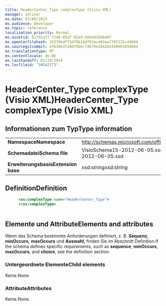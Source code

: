```yaml
---
title: HeaderCenter_Type complexType (Visio XML)
manager: soliver
ms.date: 03/09/2015
ms.audience: Developer
ms.topic: reference
localization_priority: Normal
ms.assetid: 61792a7f-72d8-85af-92e9-684ed2bb646f
ms.openlocfilehash: 33270bdff34f8b14df93ace03aa779f225c44684
ms.sourcegitcommit: e7b38e37a9d79becfd679e10420a19890165606d
ms.translationtype: MT
ms.contentlocale: de-DE
ms.lasthandoff: 05/29/2019
ms.locfileid: "34542173"
---
```

# <a name="headercenter_type-complextype-visio-xml"></a><span data-ttu-id="305bd-102">HeaderCenter_Type complexType (Visio XML)</span><span class="sxs-lookup"><span data-stu-id="305bd-102">HeaderCenter_Type complexType (Visio XML)</span></span>

## <a name="type-information"></a><span data-ttu-id="305bd-103">Informationen zum Typ</span><span class="sxs-lookup"><span data-stu-id="305bd-103">Type information</span></span>

|||
|:-----|:-----|
|<span data-ttu-id="305bd-104">**Namespace**</span><span class="sxs-lookup"><span data-stu-id="305bd-104">**Namespace**</span></span> <br/> |http://schemas.microsoft.com/office/visio/2011/1/core  <br/> |
|<span data-ttu-id="305bd-105">**Schemadatei**</span><span class="sxs-lookup"><span data-stu-id="305bd-105">**Schema file**</span></span> <br/> |<span data-ttu-id="305bd-106">VisioSchema15-2012-06-05.xsd</span><span class="sxs-lookup"><span data-stu-id="305bd-106">VisioSchema15-2012-06-05.xsd</span></span>  <br/> |
|<span data-ttu-id="305bd-107">**Erweiterungsbasis**</span><span class="sxs-lookup"><span data-stu-id="305bd-107">**Extension base**</span></span> <br/> |<span data-ttu-id="305bd-108">xsd:string</span><span class="sxs-lookup"><span data-stu-id="305bd-108">xsd:string</span></span>  <br/> |
   
## <a name="definition"></a><span data-ttu-id="305bd-109">Definition</span><span class="sxs-lookup"><span data-stu-id="305bd-109">Definition</span></span>

```XML
      <xs:complexType name="HeaderCenter_Type">
      </xs:complexType>
      
```

## <a name="elements-and-attributes"></a><span data-ttu-id="305bd-110">Elemente und Attribute</span><span class="sxs-lookup"><span data-stu-id="305bd-110">Elements and attributes</span></span>

<span data-ttu-id="305bd-111">Wenn das Schema bestimmte Anforderungen definiert, z. B. **Sequenz**, **minOccurs,** **maxOccurs** und **Auswahl,** finden Sie im Abschnitt Definition.</span><span class="sxs-lookup"><span data-stu-id="305bd-111">If the schema defines specific requirements, such as **sequence**, **minOccurs**, **maxOccurs**, and **choice**, see the definition section.</span></span> 
  
### <a name="child-elements"></a><span data-ttu-id="305bd-112">Untergeordnete Elemente</span><span class="sxs-lookup"><span data-stu-id="305bd-112">Child elements</span></span>

<span data-ttu-id="305bd-113">Keine.</span><span class="sxs-lookup"><span data-stu-id="305bd-113">None.</span></span>
  
### <a name="attributes"></a><span data-ttu-id="305bd-114">Attribute</span><span class="sxs-lookup"><span data-stu-id="305bd-114">Attributes</span></span>

<span data-ttu-id="305bd-115">Keine.</span><span class="sxs-lookup"><span data-stu-id="305bd-115">None.</span></span>
  

